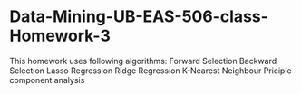 # Data-Mining-UB-EAS-506-class-Homework-3
This homework uses following algorithms:
Forward Selection
Backward Selection
Lasso Regression 
Ridge Regression
K-Nearest Neighbour
Priciple component analysis
